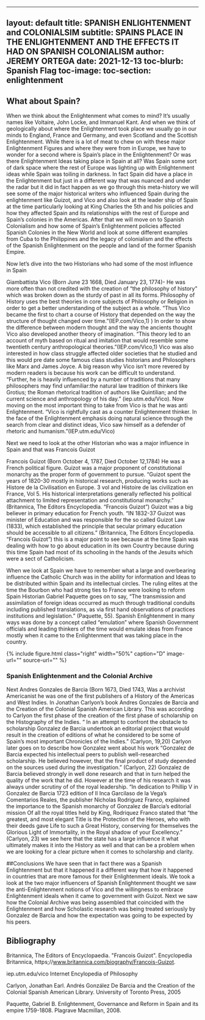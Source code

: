  ---
layout: default
title: SPANISH ENLIGHTENMENT and COLONIALSIM 
subtitle: SPAINS PLACE IN THE ENLIGHTENMENT AND THE EFFECTS IT HAD ON SPANISH COLONIALISM 
author: JEREMY ORTEGA 
date: 2021-12-13
toc-blurb: Spanish Flag 
toc-image: 
toc-section: enlightenment
---




## What about Spain? 
When we think about the Enlightenment what comes to mind? It’s usually names like Voltaire, John Locke, and Immanuel Kant. And when we think of geologically about where the Enlightenment took place we usually go in our minds to England, France and Germany, and even Scotland and the Scottish Enlightenment. While there is a lot of meat to chew on with these major Enlightenment Figures and where they were from in Europe, we have to wonder for a second where is Spain’s place in the Enlightenment? Or was there Enlightenment Ideas taking place in Spain at all? Was Spain some sort of dark space where the rest of Europe was lighting up with Enlightenment ideas while Spain was toiling in darkness. In fact Spain did have a place in the Enlightenment but just in a different way that was nuanced and under the radar but it did in fact happen as we go through this meta-history we will see some of the major historical writers who influenced Spain during the enlightenment like Guizot, and Vico and also look at the leader ship of Spain at the time particularly looking at King Charles the 5th and his policies and how they affected Spain and its relationships with the rest of Europe and Spain’s colonies in the Americas. After that we will move on to Spanish Colonialism and how some of Spain’s Enlightenment policies affected Spanish Colonies in the New World and look at some different examples from Cuba to the Philippines and the legacy of colonialism and the effects of the Spanish Enlightenment on the people and land of the former Spanish Empire.

Now let’s dive into the two Historians who had some of the most influence in Spain 

Giambattista Vico (Born June 23 1668, Died January 23, 1774)- He was more often than not credited with the creation of “the philosophy of history” which was broken down as the sturdy of past in all its forms. Philosophy of History uses the best theories in core subjects of Philosophy or Religion in order to get a better understanding of the subject as a whole. “Thus Vico became the first to chart a course of History that depended on the way the structure of thought changed over time.”(IEP.com/Vico,1) ) In order to show the difference between modern thought and the way the ancients  thought Vico also developed another theory of imagination. “This theory led to an account of myth based on ritual and imitation that would resemble some twentieth century anthropological theories.”(IEP.com/Vico,1) Vico was also interested in how class struggle affected older societies that he studied and this would pre date some famous class studies historians and Philosophers like Marx and James Joyce. A big reason why Vico isn’t more revered by modern readers is because his work can be difficult to understand. “Further, he is heavily influenced by a number of traditions that many philosophers may find unfamiliar:the natural law tradition of thinkers like Grotius; the Roman rhetorical tradition of authors like Quintilian; and the current science and anthropology of his day.” (iep.utm.edu/Vico). Now moving on the most important thing to take from Vico is that he was anti Enlightenment. “Vico is rightfully cast as a counter Enlightenment thinker. In the face of the Enlightenment emphasis doing natural science through the search from clear and distinct ideas, Vico saw himself as a defender of rhetoric and humanism.”(IEP.utm.edu/Vico) 

Next we need to look at the other Historian who was a major influence in Spain and that was Francois Guizot 

Francois Guizot (Born October 4, 1787, Died October 12,1784) He was a French political figure. Guizot was a major proponent of constitutional monarchy as  the proper form of government to pursue. “Guizot spent the years of 1820-30 mostly in historical research, producing works such as Histore de la Civilisation en Europe. 3 vol and Histoire de las civilization en France, Vol 5. His historical interpretations generally reflected his political attachment to limited representation and constitutional monarchy.” (Britannica, The Editors Encyclopedia. “Francois Guizot”) Guizot was a big believer in primary education for French youth. “IN 1832-37 Guizot was minister of Education and was responsible for the so called Guizot Law (1833), which established the principle that secular primary education should be accessible to all citizens.” (Britannica, The Editors Encyclopedia. “Francois Guizot”) this is a major point to see because at the time Spain was dealing with how to go about education in its own Country because during this time Spain had most of its schooling in the hands of the Jesuits which were a sect of Catholicism. 


When we look at Spain we have to remember what a large and overbearing influence the Catholic Church was in the ability for information and Ideas to be distributed within Spain and its intellectual circles. The ruling elites at the time the Bourbon who had strong ties to France were looking to reform Spain Historian Gabriel Paquette goes on to say, “The transmission and assimilation of foreign ideas occurred as much through traditional conduits including published translations, as via first hand observations of practices institutions and legislation.” (Paquette, 55). Spanish Enlightenment in many ways was done by a concept called “emulation” where Spanish Government officials and leading thinkers of the time would emulate ideas from France mostly when it came to the Enlightenment that was taking place in the country.  


{% include figure.html
  class="right"
  width="50%"
  caption="D"
  image-url=""
  source-url=""
%}



### Spanish Enlightenment and the Colonial Archive 
Next 
Andres Gonzales de Barcia (Born 1673, Died 1743, Was a archivist Americanist he was one of the first publishers of a History of the Americas and West Indies. In Jonathan Carlyon’s book Andres Gonzales de Barcia and the Creation of the Colonial Spanish American Library. This was according to Carlyon the first phase of the creation of the first phase of scholarship on the Histography of the Indies. “ In an attempt to confront the obstacle to scholarship Gonzalez de Barcia undertook an editorial project that would result in the creation of editions of what he considered to be some of Spain’s most important Chronicles of the Indies.” (Carlyon, 19,20) Carlyon later goes on to describe how Gonzalez went about his work “Gonzalez de Barcia expected his intellectual peers to publish well-researched scholarship. He believed however, that the final product of study depended on the sources used during the investigation.” (Carlyon, 22) Gonzalez de Barcia believed strongly in well done research and that in turn helped the quality of the work that he did. However at the time of his research it was always under scrutiny of of the royal leadership. “In dedication to Phillip V in Gonzalez de Barcia 1723 edition of Il Inca Garcilaso de la Vega’s Comentarios Reales, the publisher Nicholas Rodriguez Franco, explained the importance to the Spanish monarchy of Gonzalez de Barcia’s editorial mission Of all the royal titles held by King, Rodriquez Franco stated that “the greatest, and most elegant Title is the Protection of the Heroes, who with their deeds gave Life to such a Great History, conserving for themselves the Glorious Light of Immortality, in the Royal shadow of your Excellency.” (Carlyon, 23) we see here that the state has a large influence it what ultimately makes it into the History as well and that can be a problem when we are looking for a clear picture when it comes to scholarship and clarity. 

##Conclusions 
We have seen that in fact there was a Spanish Enlightenment but that it happened it a different way that how it happened in countries that are more famous for their Enlightenment ideals. We took a look at the two major influencers of Spanish Enlightenment thought we saw the anti-Enlightenment notions of Vico and the willingness to embrace Enlightenment ideals when it came to government with Guizot. Next we saw how the Colonial Archive was being assembled that coincided with the Enlightenment and how Scholastic research was being treated seriously by Gonzalez de Barcia and how the expectation was going to be expected by his peers. 


## Bibliography
Britannica, The Editors of Encyclopaedia. "Francois Guizot". Encyclopedia Britannica, https;//www.britannica.com/biography/Francois-Guizot. 

iep.utm.edu/vico Internet Encylopedia of Philosophy 

Carlyon, Jonathan Earl. Andrés González De Barcia and the Creation of the Colonial Spanish American Library. University of Toronto Press, 2005

Paquette, Gabriel B. Enlightenment, Governance and Reform in Spain and its empire 1759-1808. Plagrave Macmillan, 2008.



